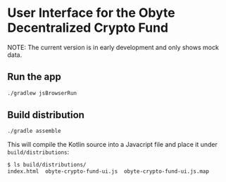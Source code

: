 # User Interface for the Obyte Decentralized Crypto Fund

NOTE: The current version is in early development and only shows mock data.

## Run the app

```bash
./gradlew jsBrowserRun
```

## Build distribution

```bash
./gradle assemble
```

This will compile the Kotlin source into a Javacript file and place it under `build/distributions`:

```bash
$ ls build/distributions/
index.html  obyte-crypto-fund-ui.js  obyte-crypto-fund-ui.js.map
```